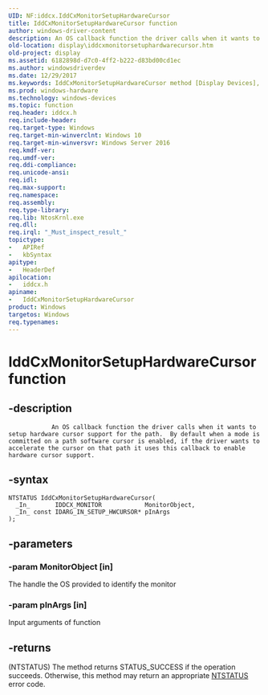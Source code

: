 ```yaml
---
UID: NF:iddcx.IddCxMonitorSetupHardwareCursor
title: IddCxMonitorSetupHardwareCursor function
author: windows-driver-content
description: An OS callback function the driver calls when it wants to setup hardware cursor support for the path.
old-location: display\iddcxmonitorsetuphardwarecursor.htm
old-project: display
ms.assetid: 6182898d-d7c0-4ff2-b222-d83bd00cd1ec
ms.author: windowsdriverdev
ms.date: 12/29/2017
ms.keywords: IddCxMonitorSetupHardwareCursor method [Display Devices], iddcx/IddCxMonitorSetupHardwareCursor, display.iddcxmonitorsetuphardwarecursor, IddCxMonitorSetupHardwareCursor
ms.prod: windows-hardware
ms.technology: windows-devices
ms.topic: function
req.header: iddcx.h
req.include-header: 
req.target-type: Windows
req.target-min-winverclnt: Windows 10
req.target-min-winversvr: Windows Server 2016
req.kmdf-ver: 
req.umdf-ver: 
req.ddi-compliance: 
req.unicode-ansi: 
req.idl: 
req.max-support: 
req.namespace: 
req.assembly: 
req.type-library: 
req.lib: NtosKrnl.exe
req.dll: 
req.irql: "_Must_inspect_result_"
topictype:
-	APIRef
-	kbSyntax
apitype:
-	HeaderDef
apilocation:
-	iddcx.h
apiname:
-	IddCxMonitorSetupHardwareCursor
product: Windows
targetos: Windows
req.typenames: 
---
```


# IddCxMonitorSetupHardwareCursor function


## -description




                An OS callback function the driver calls when it wants to setup hardware cursor support for the path.  By default when a mode is committed on a path software cursor is enabled, if the driver wants to accelerate the cursor on that path it uses this callback to enable hardware cursor support.


## -syntax


````
NTSTATUS IddCxMonitorSetupHardwareCursor(
  _In_       IDDCX_MONITOR            MonitorObject,
  _In_ const IDARG_IN_SETUP_HWCURSOR* pInArgs
);
````


## -parameters




### -param MonitorObject [in]

The handle the OS provided to identify the monitor


### -param pInArgs [in]

Input arguments of function


## -returns



(NTSTATUS) The method returns STATUS_SUCCESS if the operation succeeds. Otherwise, this method may return an appropriate <a href="https://msdn.microsoft.com/7792201b-63bb-4db5-803d-2af02893d505">NTSTATUS</a> error code.
                    


